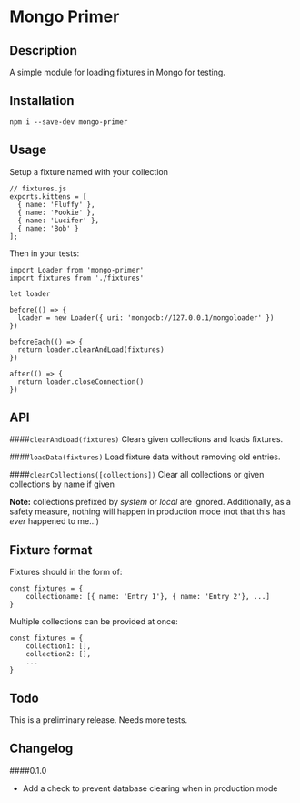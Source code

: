 # Mongo Primer

## Description
A simple  module for loading fixtures in Mongo for testing.

## Installation

    npm i --save-dev mongo-primer

## Usage

Setup a fixture named with your collection


    // fixtures.js
    exports.kittens = [
      { name: 'Fluffy' },
      { name: 'Pookie' },
      { name: 'Lucifer' },
      { name: 'Bob' }
    ];

Then in your tests:

    import Loader from 'mongo-primer'
    import fixtures from './fixtures'
    
    let loader

    before(() => {
      loader = new Loader({ uri: 'mongodb://127.0.0.1/mongoloader' })
    })

    beforeEach(() => {
      return loader.clearAndLoad(fixtures)
    })

    after(() => {
      return loader.closeConnection()
    })


## API

####`clearAndLoad(fixtures)`
Clears given collections and loads fixtures.

####`loadData(fixtures)`
Load fixture data without removing old entries.

####`clearCollections([collections])`
Clear all collections or given collections by name if given

**Note:** collections prefixed by _system_ or _local_ are ignored. Additionally, as a safety measure, nothing will happen in production mode (not that this has _ever_ happened to me...)

## Fixture format

Fixtures should in the form of:
    
    const fixtures = {
        collectioname: [{ name: 'Entry 1'}, { name: 'Entry 2'}, ...]
    }

Multiple collections can be provided at once:

    const fixtures = {
        collection1: [],
        collection2: [],
        ...
    }

## Todo
This is a preliminary release. Needs more tests.

## Changelog

####0.1.0
- Add a check to prevent database clearing when in production mode
